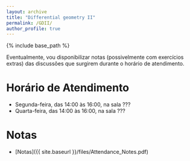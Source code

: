 ```yaml
---
layout: archive
title: "Differential geometry II"
permalink: /GDII/
author_profile: true
---
```


{% include base_path %}

Eventualmente, vou disponibilizar notas (possivelmente com exercícios extras) das discussões que surgirem durante o horário de atendimento.

<!-- > :information_source:<br> -->
<!-- > Novos exercícios disponíveis nas notas abaixo! (Publicados em: 12/09/2023) -->

# Horário de Atendimento

- Segunda-feira, das 14:00 às 16:00, na sala ???
- Quarta-feira, das 14:00 às 16:00, na sala ???

# Notas

- [Notas]({{ site.baseurl }}/files/Attendance_Notes.pdf)
  
